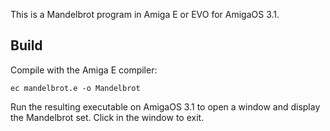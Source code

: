 This is a Mandelbrot program in Amiga E or EVO for AmigaOS 3.1.

## Build

Compile with the Amiga E compiler:

```
ec mandelbrot.e -o Mandelbrot
```

Run the resulting executable on AmigaOS 3.1 to open a window and display the Mandelbrot set. Click in the window to exit.
